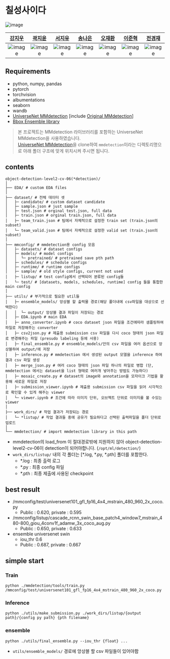 # 칠성사이다
![image](https://user-images.githubusercontent.com/20790778/137433985-622be56d-82eb-4dd7-bbec-c7079b0bf059.png)

| [강지우](https://github.com/jiwoo0212) | [곽지윤](https://github.com/kwakjeeyoon) | [서지유](https://github.com/JiyouSeo) | [송나은](https://github.com/sne12345) | [오재환](https://github.com/jaehwan-AI) | [이준혁](https://github.com/kmouleejunhyuk) | [전경재](https://github.com/ppskj178) |
| :-: | :-: | :-: | :-: | :-: | :-: | :-: |
| ![image](https://user-images.githubusercontent.com/68782183/138297784-223d2d61-74f7-4a19-8aaf-5525309e2bd8.jpg) | ![image](https://user-images.githubusercontent.com/68782183/138297784-223d2d61-74f7-4a19-8aaf-5525309e2bd8.jpg) | ![image](https://user-images.githubusercontent.com/68782183/138297784-223d2d61-74f7-4a19-8aaf-5525309e2bd8.jpg) | ![image](https://user-images.githubusercontent.com/68782183/138297784-223d2d61-74f7-4a19-8aaf-5525309e2bd8.jpg) | ![image](https://user-images.githubusercontent.com/68782183/138295480-ca0169cd-5c40-44ae-b222-d74d9cc4bc82.jpg) | ![image](https://user-images.githubusercontent.com/68782183/138297784-223d2d61-74f7-4a19-8aaf-5525309e2bd8.jpg) | ![image](https://user-images.githubusercontent.com/20790778/138396418-b669cbed-40b0-45eb-9f60-7167cae739b7.png) | |



## Requirements
- python, numpy, pandas
- pytorch
- torchvision
- albumentations
- seaborn
- wandb
- [UniverseNet MMdetection](https://github.com/shinya7y/UniverseNet) [include [Original MMdetection](https://github.com/open-mmlab/mmdetection)]
- [Bbox Ensemble library](https://github.com/ZFTurbo/Weighted-Boxes-Fusion)
> 본 프로젝트는 MMdetection 라이브러리를 포함하는 UniverseNet MMdetection을 사용하였습니다.<br>
> [UniverseNet MMdetection](https://github.com/shinya7y/UniverseNet)을 clone하여 `mmdetection`이라는 디렉토리명으로 아래 폴더 구조에 맞게 위치시켜 주시면 됩니다.

## contents
```
object-detection-level2-cv-06(*detection)/
│
├── EDA/ # custom EDA files
│
├── dataset/ # 전체 데이터 셋
│   ├─ candidate/ # custom dataset candidate
│   ├─ sample.json # just sample
│   ├─ test.json # orginal test.json, full data
│   ├─ train.json # orginal train.json, full data
│   ├─ team_train.json # 팀에서 자체적으로 설정한 train set (train.json의 subset)
│   └─ team_valid.json # 팀에서 자체적으로 설정한 valid set (train.json의 subset)
│
├── mmconfig/ # mmdetection용 config 모음
│   ├─ datasets/ # dataset configs
│   ├─ models/ # model configs
│   │  └─ pretrained/ # pretrained save pth path
│   ├─ schedules/ # schedule configs
│   ├─ runtime/ # runtime configs
│   ├─ sample/ # old style configs, current not used
│   ├─ listup/ # test config에서 선택되어 분류된 config들
│   └─ test/ # [datasets, models, schedules, runtime] config 들을 통합한 main config
│
├── utils/ # 부가적으로 필요한 util들  
│   ├─ ensemble_models/ 앙상블 할 출력물 경로(해당 폴더내에 csv파일을 대상으로 선택한다)
│   │  └─ output/ 앙상블 결과 파일이 저장되는 경로
│   ├─ EDA.ipynb # main EDA
│   ├─ anno_converter.ipynb # coco dataset json 파일을 조건에따라 샘플링하여 파일로 저장해주는 converter
│   ├─ csv2json.py # 제출용 submission csv 파일을 다시 coco 형태의 json 파일로 변경해주는 파일 (presudo labeling 등에 사용)
│   ├─ final_ensemble.py # ensemble_models/안의 csv 파일을 여러 옵션으로 앙상블하여 output/에 저장
│   ├─ inference.py # mmdetection 에서 생성된 output 모델을 inference 하여 결과 csv 파일 생성
│   ├─ merge_json.py # 여러 coco 형태의 json 파일 하나의 파일로 병합 (단, mmdetection 에서는 dataset을 list 형태로 여러개 넣어주는 방법도 가능하다)
│   ├─ mosaic_create.py # dataset의 image와 annotation을 모자이크 기법을 활용해 새로운 파일로 저장
│   ├─ submission_viewer.ipynb # 제출용 submission csv 파일을 읽어 시각적으로 확인할 수 있게 해주는 viewer
│   └─ viewer.ipynb # 조건에 따라 이미지 단위, 오브젝트 단위로 이미지를 볼 수있는 viewer
│
├── work_dirs/ # 작업 결과가 저장되는 경로  
│   └─ *listup/ # 작업 결과들 중에 공유가 필요하다고 선택된 출력파일을 폴더 단위로 업로드
│
└── mmdetection/ # import mmdetection library in this path
```
- mmdetection의 load_from 이 절대경로밖에 지원하지 않아 object-detection-level2-cv-06이 detection이 되어야합니다. (`/opt/ml/detection/`)
- `work_dirs/listup/` 내의 각 폴더는 [\*.log, \*.py, \*.pth] 폴더를 포함한다.
  - \*.log : 최종 출력 로그
  - \*.py : 최종 config 파일
  - \*.pth : 최종 제출에 사용된 checkpoint

## best result
- /mmconfig/test/universenet101_gfl_fp16_4x4_mstrain_480_960_2x_coco.py
  - Public : 0.620, private : 0.595
- /mmconfig/listup/cascade_rcnn_swin_base_patch4_window7_mstrain_480-800_giou_4conv1f_adamw_3x_coco_aug.py
  - Public : 0.650, private : 0.633
- ensemble universenet swin
  - iou_thr 0.6
  - Public : 0.687, private : 0.667

## simple start

### Train
`python ./mmdetection/tools/train.py /mmconfig/test/universenet101_gfl_fp16_4x4_mstrain_480_960_2x_coco.py`

### Inference
`python ./utils/make_submission.py ./work_dirs/listup/{output path}/{config py path} {pth filename}`

### ensemble
`python ./utils/final_ensemble.py --iou_thr {float} ...`
- `utils/ensemble_models/` 경로에 앙상블 할 csv 파일들이 있어야함
